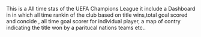 This is a All time stas of the UEFA Champions League it include a Dashboard in in which all time rankin of the club based on title wins,total goal scored and concide , all time goal scorer for individual player, a map of contry indicating the title won by a paritucal nations teams etc..
